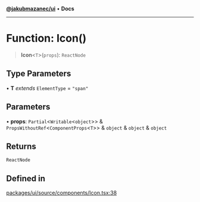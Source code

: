 [**@jakubmazanec/ui**](../README.md) • **Docs**

---

# Function: Icon()

> **Icon**\<`T`\>(`props`): `ReactNode`

## Type Parameters

• **T** _extends_ `ElementType` = `"span"`

## Parameters

• **props**: `Partial`\<`Writable`\<`object`\>\> & `PropsWithoutRef`\<`ComponentProps`\<`T`\>\> &
`object` & `object` & `object`

## Returns

`ReactNode`

## Defined in

[packages/ui/source/components/Icon.tsx:38](https://github.com/jakubmazanec/tools/blob/2afd81e4680434017b6f838733fd5ccd928cec42/packages/ui/source/components/Icon.tsx#L38)
